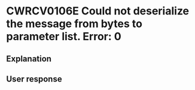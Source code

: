 # CWRCV0106E Could not deserialize the message from bytes to parameter list. Error: 0

## Explanation

## User response